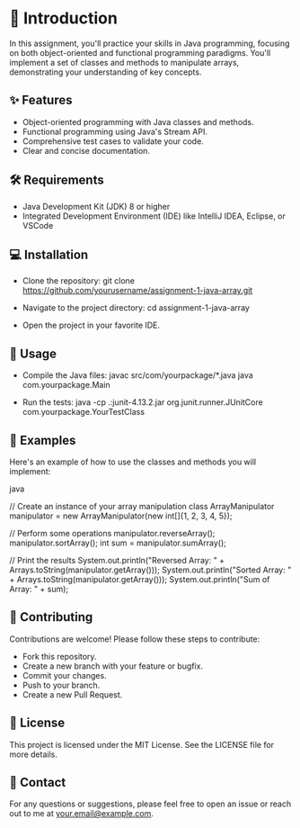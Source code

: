# 🌟 Introduction
In this assignment, you'll practice your skills in Java programming, focusing on both object-oriented and functional programming paradigms. You'll implement a set of classes and methods to manipulate arrays, demonstrating your understanding of key concepts.

## ✨ Features
- Object-oriented programming with Java classes and methods.
- Functional programming using Java's Stream API.
- Comprehensive test cases to validate your code.
- Clear and concise documentation.

## 🛠️ Requirements
- Java Development Kit (JDK) 8 or higher
- Integrated Development Environment (IDE) like IntelliJ IDEA, Eclipse, or VSCode
  
## 💻 Installation
- Clone the repository:
git clone https://github.com/yourusername/assignment-1-java-array.git

- Navigate to the project directory:
cd assignment-1-java-array

- Open the project in your favorite IDE.
  
## 🚀 Usage

- Compile the Java files:
javac src/com/yourpackage/*.java
java com.yourpackage.Main

- Run the tests:
java -cp .:junit-4.13.2.jar org.junit.runner.JUnitCore com.yourpackage.YourTestClass

## 🧩 Examples
Here's an example of how to use the classes and methods you will implement:

java

// Create an instance of your array manipulation class
ArrayManipulator manipulator = new ArrayManipulator(new int[]{1, 2, 3, 4, 5});

// Perform some operations
manipulator.reverseArray();
manipulator.sortArray();
int sum = manipulator.sumArray();

// Print the results
System.out.println("Reversed Array: " + Arrays.toString(manipulator.getArray()));
System.out.println("Sorted Array: " + Arrays.toString(manipulator.getArray()));
System.out.println("Sum of Array: " + sum);

## 🤝 Contributing
Contributions are welcome! Please follow these steps to contribute:

- Fork this repository.
- Create a new branch with your feature or bugfix.
- Commit your changes.
- Push to your branch.
- Create a new Pull Request.


## 📄 License
This project is licensed under the MIT License. See the LICENSE file for more details.

## 📧 Contact
For any questions or suggestions, please feel free to open an issue or reach out to me at your.email@example.com.
